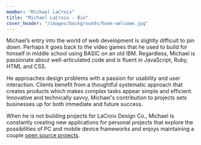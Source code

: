 ```yaml
---
member: "Michael LaCroix"
title: "Michael LaCroix - Bio"
cover_header: "/images/backgrounds/home-welcome.jpg"
---
```


Michael’s entry into the world of web development is slightly difficult to pin down. Perhaps it goes back to the video games that he used to build for himself in middle school using BASIC on an old IBM. Regardless, Michael is passionate about well-articulated code and is fluent in JavaScript, Ruby, HTML and CSS.

He approaches design problems with a passion for usability and user interaction. Clients benefit from a thoughtful systematic approach that creates products which makes complex tasks appear simple and efficient. Innovative and technically savvy, Michael's contribution to projects sets businesses up for both immediate and future success.

When he is not building projects for LaCroix Design Co., Michael is constantly creating new applications for personal projects that explore the possibilities of PC and mobile device frameworks and enjoys maintaining a couple <a href="https://github.com/lacroixdesign/node-bourbon" target="_blank">open source projects</a>.
